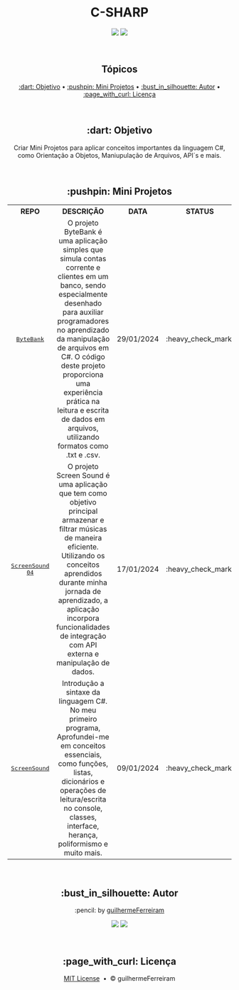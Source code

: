 # <h1 align="center">C-SHARP</h1>

<p align="center">
  <a href="https://github.com/guilhermeFerreiram/CSharpIntroducao/blob/master/LICENSE.txt"><img src="https://img.shields.io/github/license/guilhermeFerreiram/Ingresso-Online?Color=323330&style=for-the-badge"/></a>  
  <img src="https://img.shields.io/static/v1?label=Visual+Studio&message=community+2022&color=5C2D91&style=for-the-badge&logo=VisualStudio"/> 
</p>

<br>
<h2 align="center">Tópicos</h2>

<p align="center">
  <a href="#objective">:dart: Objetivo</a> &bull;  
  <a href="#exercises">:pushpin: Mini Projetos</a> &bull; 
  <a href="#author">:bust_in_silhouette: Autor</a> &bull; 
  <a href="#license">:page_with_curl: Licença</a>
</p>

<br>
<h2 id="objective" align="center">:dart: Objetivo</h2>

<p align="center">Criar Mini Projetos para aplicar conceitos importantes da linguagem C#, como Orientação a Objetos, Maniupulação de Arquivos, API´s e mais.</p>

<br>
<h2 id="exercises" align="center">:pushpin: Mini Projetos</h2>

<table align="center">
  <tr align="center">
    <th>REPO</th>
    <th>DESCRIÇÃO</th>
    <th>DATA</th>
    <th>STATUS</th>
  </tr>
  <tr align="center">
    <td><kbd><a href="https://github.com/guilhermeFerreiram/CSharpIntroducao/tree/master/ByteBank">ByteBank</a></kbd></td>
    <td>O projeto ByteBank é uma aplicação simples que simula contas corrente e clientes em um banco, sendo especialmente desenhado para auxiliar programadores no aprendizado da manipulação de arquivos em C#. O código deste projeto proporciona uma experiência prática na leitura e escrita de dados em arquivos, utilizando formatos como .txt e .csv. </td>
    <td>29/01/2024</td>
    <td>:heavy_check_mark:</td>
  </tr>
  <tr align="center">
    <td><kbd><a href="https://github.com/guilhermeFerreiram/CSharpIntroducao/tree/master/ScreenSound-04">ScreenSound 04</a></kbd></td>
    <td>O projeto Screen Sound é uma aplicação que tem como objetivo principal armazenar e filtrar músicas de maneira eficiente. Utilizando os conceitos aprendidos durante minha jornada de aprendizado, a aplicação incorpora funcionalidades de integração com API externa e manipulação de dados.</td>
    <td>17/01/2024</td>
    <td>:heavy_check_mark:</td>
  </tr>
  <tr align="center">
    <td><kbd><a href="https://github.com/guilhermeFerreiram/CSharpIntroducao/tree/master/ScreenSound">ScreenSound</a></kbd></td>
    <td>Introdução a sintaxe da linguagem C#. No meu primeiro programa, Aprofundei-me em conceitos essenciais, como funções, listas, dicionários e operações de leitura/escrita no console, classes, interface, herança, poliformismo e muito mais.</td>
    <td>09/01/2024</td>
    <td>:heavy_check_mark:</td>
  </tr>
</table>

<br>
<h2 align="center" id="author">:bust_in_silhouette: Autor</h2>

<p align="center">:pencil: by <a href="https://github.com/guilhermeFerreiram">guilhermeFerreiram</a></p>
<p align="center"><a href="https://www.linkedin.com/in/guilherme-f-souza/"><img src="https://img.shields.io/static/v1?label=+&message=Guilherme+Ferreira&color=0A66C2&style=flat&logo=linkedin&logoColor=white"/></a> <img src="https://img.shields.io/static/v1?label=+&message=guil.ferreiram@gmail.com&color=EA4335&style=flat&logo=gmail&logoColor=white"/></p>

<br>
<h2 align="center" id="license">:page_with_curl: Licença</h2>

<p align="center"><a href="https://github.com/FelipePDS/csharp/blob/main/LICENSE">MIT License</a> &nbsp;&bull;&nbsp; &copy; guilhermeFerreiram</p>
 
